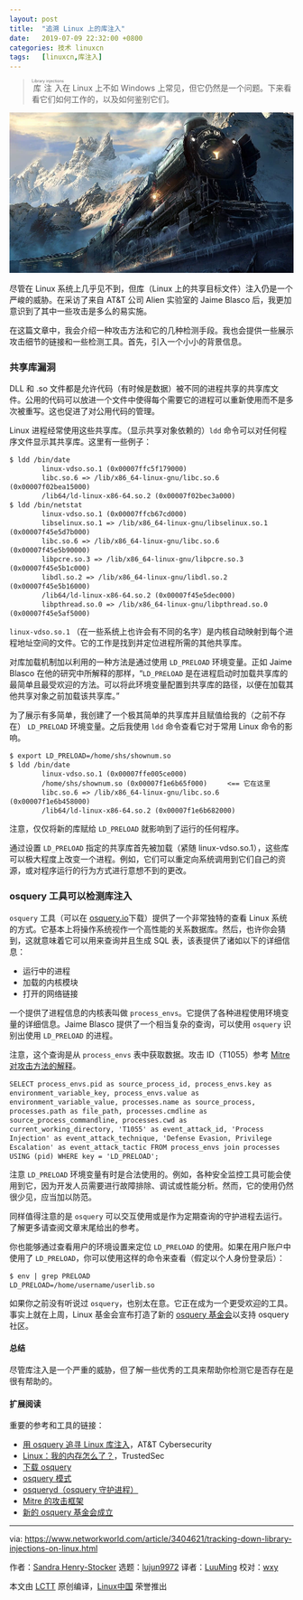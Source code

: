 ```yaml
---
layout: post
title:	"追溯 Linux 上的库注入"
date:	2019-07-09 22:32:00 +0800 
categories:	技术 linuxcn 
tags:	[linuxcn,库注入]
---
```




> 
> <ruby> 库注入 <rt>  Library injections </rt></ruby>在 Linux 上不如 Windows 上常见，但它仍然是一个问题。下来看看它们如何工作的，以及如何鉴别它们。
> 
> 
> 


![](/Asserts/Images/album/201907/09/224102bv5gli004hjvvifh.jpg)


尽管在 Linux 系统上几乎见不到，但库（Linux 上的共享目标文件）注入仍是一个严峻的威胁。在采访了来自 AT&T 公司 Alien 实验室的 Jaime Blasco 后，我更加意识到了其中一些攻击是多么的易实施。


在这篇文章中，我会介绍一种攻击方法和它的几种检测手段。我也会提供一些展示攻击细节的链接和一些检测工具。首先，引入一个小小的背景信息。


### 共享库漏洞


DLL 和 .so 文件都是允许代码（有时候是数据）被不同的进程共享的共享库文件。公用的代码可以放进一个文件中使得每个需要它的进程可以重新使用而不是多次被重写。这也促进了对公用代码的管理。


Linux 进程经常使用这些共享库。（显示共享对象依赖的）`ldd` 命令可以对任何程序文件显示其共享库。这里有一些例子：



```
$ ldd /bin/date
        linux-vdso.so.1 (0x00007ffc5f179000)
        libc.so.6 => /lib/x86_64-linux-gnu/libc.so.6 (0x00007f02bea15000)
        /lib64/ld-linux-x86-64.so.2 (0x00007f02bec3a000)
$ ldd /bin/netstat
        linux-vdso.so.1 (0x00007ffcb67cd000)
        libselinux.so.1 => /lib/x86_64-linux-gnu/libselinux.so.1 (0x00007f45e5d7b000)
        libc.so.6 => /lib/x86_64-linux-gnu/libc.so.6 (0x00007f45e5b90000)
        libpcre.so.3 => /lib/x86_64-linux-gnu/libpcre.so.3 (0x00007f45e5b1c000)
        libdl.so.2 => /lib/x86_64-linux-gnu/libdl.so.2 (0x00007f45e5b16000)
        /lib64/ld-linux-x86-64.so.2 (0x00007f45e5dec000)
        libpthread.so.0 => /lib/x86_64-linux-gnu/libpthread.so.0 (0x00007f45e5af5000)
```

`linux-vdso.so.1` （在一些系统上也许会有不同的名字）是内核自动映射到每个进程地址空间的文件。它的工作是找到并定位进程所需的其他共享库。


对库加载机制加以利用的一种方法是通过使用 `LD_PRELOAD` 环境变量。正如 Jaime Blasco 在他的研究中所解释的那样，“`LD_PRELOAD` 是在进程启动时加载共享库的最简单且最受欢迎的方法。可以将此环境变量配置到共享库的路径，以便在加载其他共享对象之前加载该共享库。”


为了展示有多简单，我创建了一个极其简单的共享库并且赋值给我的（之前不存在） `LD_PRELOAD` 环境变量。之后我使用 `ldd` 命令查看它对于常用 Linux 命令的影响。



```
$ export LD_PRELOAD=/home/shs/shownum.so
$ ldd /bin/date
        linux-vdso.so.1 (0x00007ffe005ce000)
        /home/shs/shownum.so (0x00007f1e6b65f000)     <== 它在这里
        libc.so.6 => /lib/x86_64-linux-gnu/libc.so.6 (0x00007f1e6b458000)
        /lib64/ld-linux-x86-64.so.2 (0x00007f1e6b682000)
```

注意，仅仅将新的库赋给 `LD_PRELOAD` 就影响到了运行的任何程序。


通过设置 `LD_PRELOAD` 指定的共享库首先被加载（紧随 linux-vdso.so.1），这些库可以极大程度上改变一个进程。例如，它们可以重定向系统调用到它们自己的资源，或对程序运行的行为方式进行意想不到的更改。


### osquery 工具可以检测库注入


`osquery` 工具（可以在 [osquery.io](https://osquery.io/)下载）提供了一个非常独特的查看 Linux 系统的方式。它基本上将操作系统视作一个高性能的关系数据库。然后，也许你会猜到，这就意味着它可以用来查询并且生成 SQL 表，该表提供了诸如以下的详细信息：


* 运行中的进程
* 加载的内核模块
* 打开的网络链接


一个提供了进程信息的内核表叫做 `process_envs`。它提供了各种进程使用环境变量的详细信息。Jaime Blasco 提供了一个相当复杂的查询，可以使用 `osquery` 识别出使用 `LD_PRELOAD` 的进程。


注意，这个查询是从 `process_envs` 表中获取数据。攻击 ID（T1055）参考 [Mitre 对攻击方法的解释](https://attack.mitre.org/techniques/T1055/)。



```
SELECT process_envs.pid as source_process_id, process_envs.key as environment_variable_key, process_envs.value as environment_variable_value, processes.name as source_process, processes.path as file_path, processes.cmdline as source_process_commandline, processes.cwd as current_working_directory, 'T1055' as event_attack_id, 'Process Injection' as event_attack_technique, 'Defense Evasion, Privilege Escalation' as event_attack_tactic FROM process_envs join processes USING (pid) WHERE key = 'LD_PRELOAD';
```

注意 `LD_PRELOAD` 环境变量有时是合法使用的。例如，各种安全监控工具可能会使用到它，因为开发人员需要进行故障排除、调试或性能分析。然而，它的使用仍然很少见，应当加以防范。


同样值得注意的是 `osquery` 可以交互使用或是作为定期查询的守护进程去运行。了解更多请查阅文章末尾给出的参考。


你也能够通过查看用户的环境设置来定位 `LD_PRELOAD` 的使用。如果在用户账户中使用了 `LD_PRELOAD`，你可以使用这样的命令来查看（假定以个人身份登录后）：



```
$ env | grep PRELOAD
LD_PRELOAD=/home/username/userlib.so
```

如果你之前没有听说过 `osquery`，也别太在意。它正在成为一个更受欢迎的工具。事实上就在上周，Linux 基金会宣布打造了新的 [osquery 基金会](https://www.linuxfoundation.org/press-release/2019/06/the-linux-foundation-announces-intent-to-form-new-foundation-to-support-osquery-community/)以支持 osquery 社区。


#### 总结


尽管库注入是一个严重的威胁，但了解一些优秀的工具来帮助你检测它是否存在是很有帮助的。


#### 扩展阅读


重要的参考和工具的链接：


* [用 osquery 追寻 Linux 库注入](https://www.alienvault.com/blogs/labs-research/hunting-for-linux-library-injection-with-osquery)，AT&T Cybersecurity
* [Linux：我的内存怎么了？](https://www.trustedsec.com/2018/09/linux-hows-my-memory/)，TrustedSec
* [下载 osquery](https://osquery.io/)
* [osquery 模式](https://osquery.io/schema/3.3.2)
* [osqueryd（osquery 守护进程）](https://osquery.readthedocs.io/en/stable/deployment/configuration/#schedule)
* [Mitre 的攻击框架](https://attack.mitre.org/)
* [新的 osquery 基金会成立](https://www.linuxfoundation.org/press-release/2019/06/the-linux-foundation-announces-intent-to-form-new-foundation-to-support-osquery-community/)




---


via: <https://www.networkworld.com/article/3404621/tracking-down-library-injections-on-linux.html>


作者：[Sandra Henry-Stocker](https://www.networkworld.com/author/Sandra-Henry_Stocker/) 选题：[lujun9972](https://github.com/lujun9972) 译者：[LuuMing](https://github.com/LuuMing) 校对：[wxy](https://github.com/wxy)


本文由 [LCTT](https://github.com/LCTT/TranslateProject) 原创编译，[Linux中国](https://linux.cn/) 荣誉推出
